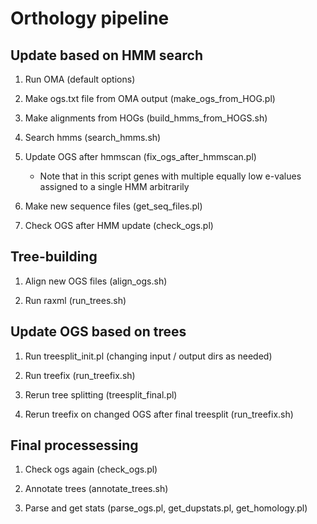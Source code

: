 Orthology pipeline
==================


Update based on HMM search
-----------

1. Run OMA (default options)

2. Make ogs.txt file from OMA output (make_ogs_from_HOG.pl)

3. Make alignments from HOGs (build_hmms_from_HOGS.sh)

4. Search hmms (search_hmms.sh)

5. Update OGS after hmmscan (fix_ogs_after_hmmscan.pl)
	- Note that in this script genes with multiple equally low e-values assigned to a single HMM arbitrarily

6. Make new sequence files (get_seq_files.pl)

7. Check OGS after HMM update (check_ogs.pl)


Tree-building
--------

1. Align new OGS files (align_ogs.sh)

2. Run raxml (run_trees.sh)


Update OGS based on trees
------

1. Run treesplit_init.pl (changing input / output dirs as needed)

2. Run treefix (run_treefix.sh)

3. Rerun tree splitting (treesplit_final.pl)

4. Rerun treefix on changed OGS after final treesplit (run_treefix.sh)


Final processessing
--------

1. Check ogs again (check_ogs.pl)

2. Annotate trees (annotate_trees.sh)

3. Parse and get stats (parse_ogs.pl, get_dupstats.pl, get_homology.pl)
